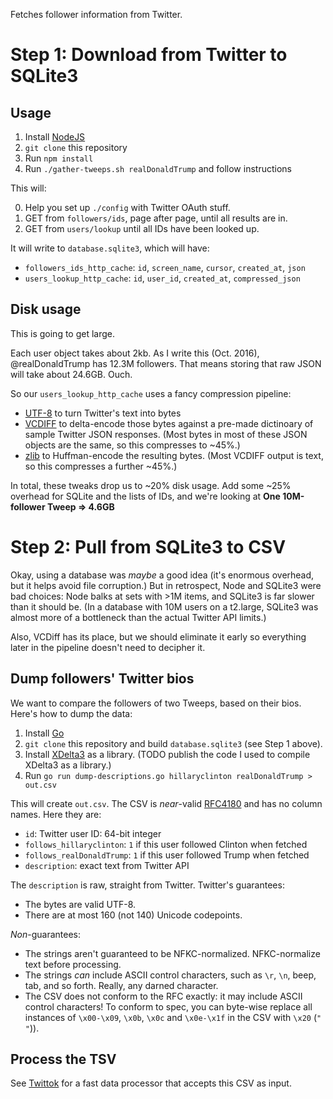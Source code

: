 Fetches follower information from Twitter.

# Step 1: Download from Twitter to SQLite3

## Usage

1. Install [NodeJS](https://nodejs.org)
2. `git clone` this repository
3. Run `npm install`
4. Run `./gather-tweeps.sh realDonaldTrump` and follow instructions

This will:

0. Help you set up `./config` with Twitter OAuth stuff.
1. GET from `followers/ids`, page after page, until all results are in.
2. GET from `users/lookup` until all IDs have been looked up.

It will write to `database.sqlite3`, which will have:

* `followers_ids_http_cache`: `id`, `screen_name`, `cursor`, `created_at`, `json`
* `users_lookup_http_cache`: `id`, `user_id`, `created_at`, `compressed_json`

## Disk usage

This is going to get large.

Each user object takes about 2kb. As I write this (Oct. 2016), @realDonaldTrump
has 12.3M followers. That means storing that raw JSON will take about 24.6GB.
Ouch.

So our `users_lookup_http_cache` uses a fancy compression pipeline:

* [UTF-8](https://en.wikipedia.org/wiki/UTF-8) to turn Twitter's text into bytes
* [VCDIFF](https://en.wikipedia.org/wiki/VCDIFF) to delta-encode those bytes
  against a pre-made dictinoary of sample Twitter JSON responses. (Most bytes in
  most of these JSON objects are the same, so this compresses to ~45%.)
* [zlib](https://en.wikipedia.org/wiki/Zlib) to Huffman-encode the resulting
  bytes. (Most VCDIFF output is text, so this compresses a further ~45%.)

In total, these tweaks drop us to ~20% disk usage. Add some ~25% overhead for
SQLite and the lists of IDs, and we're looking at **One 10M-follower Tweep =>
4.6GB**

# Step 2: Pull from SQLite3 to CSV

Okay, using a database was _maybe_ a good idea (it's enormous overhead, but it
helps avoid file corruption.) But in retrospect, Node and SQLite3 were bad
choices: Node balks at sets with >1M items, and SQLite3 is far slower than it
should be. (In a database with 10M users on a t2.large, SQLite3 was almost more
of a bottleneck than the actual Twitter API limits.)

Also, VCDiff has its place, but we should eliminate it early so everything
later in the pipeline doesn't need to decipher it.

## Dump followers' Twitter bios

We want to compare the followers of two Tweeps, based on their bios. Here's how
to dump the data:

1. Install [Go](https://golang.org/)
2. `git clone` this repository and build `database.sqlite3` (see Step 1 above).
3. Install [XDelta3](http://xdelta.org/) as a library. (TODO publish the code I
   used to compile XDelta3 as a library.)
4. Run `go run dump-descriptions.go hillaryclinton realDonaldTrump > out.csv`

This will create `out.csv`. The CSV is *near*-valid
[RFC4180](https://tools.ietf.org/html/rfc4180) and has no column names. Here
they are:

* `id`: Twitter user ID: 64-bit integer
* `follows_hillaryclinton`: `1` if this user followed Clinton when fetched
* `follows_realDonaldTrump`: `1` if this user followed Trump when fetched
* `description`: exact text from Twitter API

The `description` is raw, straight from Twitter. Twitter's guarantees:

* The bytes are valid UTF-8.
* There are at most 160 (not 140) Unicode codepoints.

*Non*-guarantees:

* The strings aren't guaranteed to be NFKC-normalized. NFKC-normalize text
  before processing.
* The strings *can* include ASCII control characters, such as `\r`, `\n`, beep,
  tab, and so forth. Really, any darned character.
* The CSV does not conform to the RFC exactly: it may include ASCII control
  characters! To conform to spec, you can byte-wise replace all instances of
  `\x00-\x09`, `\x0b`, `\x0c` and `\x0e-\x1f` in the CSV with `\x20` (`" "`)).

## Process the TSV

See [Twittok](https://github.com/huffpostdata/twittok) for a fast data processor
that accepts this CSV as input.
